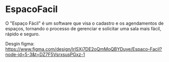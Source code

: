 # EspacoFacil
O "Espaço Fácil" é um software que visa o cadastro e os agendamentos de espaços, tornando o processo de gerenciar e solicitar uma sala mais fácil, rápido e seguro.


Desgin figma: https://www.figma.com/design/lrlSXj7DE2oQmMoQBYDuye/Espaco-Facil?node-id=5-3&t=DZ7F5VsrxsusPGxz-1
